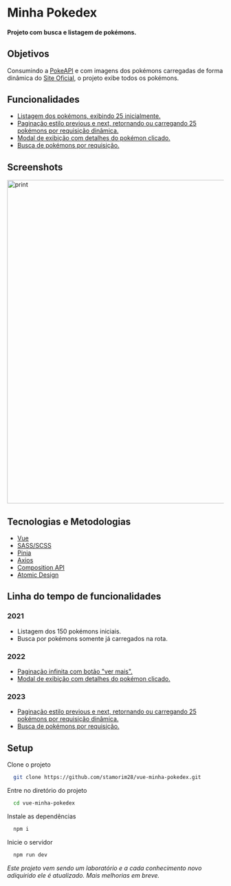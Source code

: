 # Minha Pokedex

#### Projeto com busca e listagem de pokémons.


## Objetivos

Consumindo a <a href="https://pokeapi.co/" target="_blank">PokeAPI</a> e com imagens dos pokémons carregadas de forma dinâmica do <a href="https://www.pokemon.com/br/pokedex/" target="_blank">Site Oficial</a>, o projeto exibe todos os pokémons.

## Funcionalidades

- [Listagem dos pokémons, exibindo 25 inicialmente.](https://github.com/stamorim28/vue-minha-pokedex/pull/9)
- [Paginação estilo previous e next, retornando ou carregando 25 pokémons por requisição dinâmica.](https://github.com/stamorim28/vue-minha-pokedex/pull/9)
- [Modal de exibição com detalhes do pokémon clicado.](https://github.com/stamorim28/vue-minha-pokedex/pull/3)
- [Busca de pokémons por requisição.](https://github.com/stamorim28/vue-minha-pokedex/pull/8)


## Screenshots

<img width="750" src="https://raw.githubusercontent.com/stamorim28/minha-pokedex/master/pictures/print_1.png" alt="print"/>


## Tecnologias e Metodologias

- [Vue](https://vuejs.org/)
- [SASS/SCSS](https://sass-lang.com/)
- [Pinia](https://pinia.vuejs.org/)
- [Axios](https://axios-http.com/ptbr/)
- [Composition API](https://vuejs.org/guide/extras/composition-api-faq.html#what-is-composition-api)
- [Atomic Design](https://atomicdesign.bradfrost.com/chapter-2/)

## Linha do tempo de funcionalidades
### 2021
- Listagem dos 150 pokémons iniciais.
- Busca por pokémons somente já carregados na rota.

### 2022
- [Paginação infinita com botão "ver mais".](https://github.com/stamorim28/vue-minha-pokedex/pull/5)
- [Modal de exibição com detalhes do pokémon clicado.](https://github.com/stamorim28/vue-minha-pokedex/pull/3)

### 2023
- [Paginação estilo previous e next, retornando ou carregando 25 pokémons por requisição dinâmica.](https://github.com/stamorim28/vue-minha-pokedex/pull/9)
- [Busca de pokémons por requisição.](https://github.com/stamorim28/vue-minha-pokedex/pull/8)

## Setup

Clone o projeto

```bash
  git clone https://github.com/stamorim28/vue-minha-pokedex.git
```

Entre no diretório do projeto

```bash
  cd vue-minha-pokedex
```

Instale as dependências

```bash
  npm i
```

Inicie o servidor

```bash
  npm run dev
```

_Este projeto vem sendo um laboratório e a cada conhecimento novo adiquirido ele é atualizado. Mais melhorias em breve._
